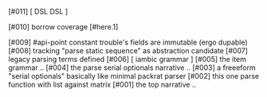 [#011]       [ DSL DSL ]

[#010]        borrow coverage
             [#here.1]

[#009]       #api-point constant trouble's fields are immutable (ergo dupable)
[#008]       tracking "parse static sequence" as abstraction candidate
[#007]       legacy parsing terms defined
[#006]       [ iambic grammar ]
[#005]       the item grammar ..
[#004]       the parse serial optionals narrative ..
[#003]       a freeeform "serial optionals" basically like minimal packrat parser
[#002]       this one parse function with list against matrix
[#001]       the top narrative ..
